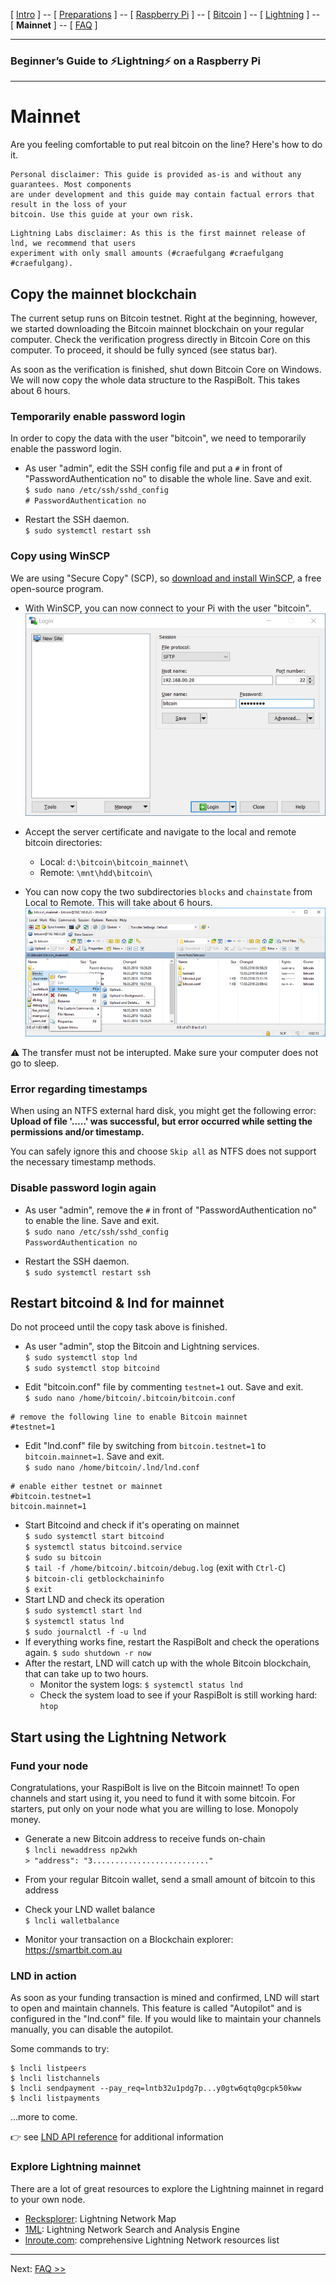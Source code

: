 [ [Intro](README.md) ] -- [ [Preparations](raspibolt_10_preparations.md) ] -- [ [Raspberry Pi](raspibolt_20_pi.md) ] -- [ [Bitcoin](raspibolt_30_bitcoin.md) ] -- [ [Lightning](raspibolt_40_lnd.md) ] -- [ **Mainnet** ] -- [ [FAQ](raspibolt_faq.md) ]

-------
### Beginner’s Guide to ️⚡Lightning️⚡ on a Raspberry Pi
--------

# Mainnet
Are you feeling comfortable to put real bitcoin on the line? Here's how to do it. 
```
Personal disclaimer: This guide is provided as-is and without any guarantees. Most components
are under development and this guide may contain factual errors that result in the loss of your
bitcoin. Use this guide at your own risk.
```
```
Lightning Labs disclaimer: As this is the first mainnet release of lnd, we recommend that users
experiment with only small amounts (#craefulgang #craefulgang #craefulgang).
```

## Copy the mainnet blockchain
The current setup runs on Bitcoin testnet. Right at the beginning, however, we started downloading the Bitcoin mainnet blockchain on your regular computer. Check the verification progress directly in Bitcoin Core on this computer. To proceed, it  should be fully synced (see status bar). 

As soon as the verification is finished, shut down Bitcoin Core on Windows. We will now copy the whole data structure to the RaspiBolt. This takes about 6 hours.

### Temporarily enable password login
In order to copy the data with the user "bitcoin", we need to temporarily enable the password login.

* As user "admin", edit the SSH config file and put a `#` in front of "PasswordAuthentication no" to disable the whole line. Save and exit.  
  `$ sudo nano /etc/ssh/sshd_config`  
  `# PasswordAuthentication no` 

* Restart the SSH daemon.  
  `$ sudo systemctl restart ssh`
  
### Copy using WinSCP
We are using "Secure Copy" (SCP), so [download and install WinSCP](https://winscp.net), a free open-source program. 

* With WinSCP, you can now connect to your Pi with the user "bitcoin".  
![WinSCP connection settings](images/50_WinSCP_connection.png)

* Accept the server certificate and navigate to the local and remote bitcoin directories:  
  * Local: `d:\bitcoin\bitcoin_mainnet\`
  * Remote: `\mnt\hdd\bitcoin\`   

* You can now copy the two subdirectories `blocks` and `chainstate` from Local to Remote. This will take about 6 hours.  
![WinSCP copy](images/50_WinSCP_copy.png)

:warning: The transfer must not be interupted. Make sure your computer does not go to sleep. 

### Error regarding timestamps
When using an NTFS external hard disk, you might get the following error:  
**Upload of file '.....' was successful, but error occurred while setting the permissions and/or timestamp.**

You can safely ignore this and choose `Skip all` as NTFS does not support the necessary timestamp methods.

### Disable password login again
* As user "admin", remove the `#` in front of "PasswordAuthentication no" to enable the line. Save and exit.  
  `$ sudo nano /etc/ssh/sshd_config`  
  `PasswordAuthentication no` 

* Restart the SSH daemon.  
  `$ sudo systemctl restart ssh`

## Restart bitcoind & lnd for mainnet
Do not proceed until the copy task above is finished.

* As user "admin", stop the Bitcoin and Lightning services.  
  `$ sudo systemctl stop lnd`   
  `$ sudo systemctl stop bitcoind` 
  
* Edit "bitcoin.conf" file by commenting  `testnet=1` out. Save and exit.  
  `$ sudo nano /home/bitcoin/.bitcoin/bitcoin.conf`
```
# remove the following line to enable Bitcoin mainnet
#testnet=1
```

* Edit "lnd.conf" file by switching from `bitcoin.testnet=1` to `bitcoin.mainnet=1`. Save and exit.  
  `$ sudo nano /home/bitcoin/.lnd/lnd.conf`
```
# enable either testnet or mainnet
#bitcoin.testnet=1
bitcoin.mainnet=1
```
* Start Bitcoind and check if it's operating on mainnet  
  `$ sudo systemctl start bitcoind`  
  `$ systemctl status bitcoind.service`  
  `$ sudo su bitcoin`  
  `$ tail -f /home/bitcoin/.bitcoin/debug.log`  (exit with `Ctrl-C`)  
  `$ bitcoin-cli getblockchaininfo`  
  `$ exit`  
* Start LND and check its operation  
  `$ sudo systemctl start lnd`   
  `$ systemctl status lnd`  
  `$ sudo journalctl -f -u lnd`  
* If everything works fine, restart the RaspiBolt and check the operations again.
  `$ sudo shutdown -r now`  
* After the restart, LND will catch up with the whole Bitcoin blockchain, that can take up to two hours.
  * Monitor the system logs: `$ systemctl status lnd` 
  * Check the system load to see if your RaspiBolt is still working hard: `htop` 



## Start using the Lightning Network

### Fund your node
Congratulations, your RaspiBolt is live on the Bitcoin mainnet! To open channels and start using it, you need to fund it with some bitcoin. For starters, put only on your node what you are willing to lose. Monopoly money.

* Generate a new Bitcoin address to receive funds on-chain  
  `$ lncli newaddress np2wkh`   
  `> "address": "3.........................."`

* From your regular Bitcoin wallet, send a small amount of bitcoin to this address

* Check your LND wallet balance  
  `$ lncli walletbalance`

* Monitor your transaction on a Blockchain explorer:
  https://smartbit.com.au

### LND in action
As soon as your funding transaction is mined and confirmed, LND will start to open and maintain channels. This feature is called "Autopilot" and is configured in the "lnd.conf" file. If you would like to maintain your channels manually, you can disable the autopilot.

Some commands to try:

```
$ lncli listpeers
$ lncli listchannels
$ lncli sendpayment --pay_req=lntb32u1pdg7p...y0gtw6qtq0gcpk50kww
$ lncli listpayments
```

...more to come.

👉 see [LND API reference](http://api.lightning.community/) for additional information

### Explore Lightning mainnet
There are a lot of great resources to explore the Lightning mainnet in regard to your own node.

* [Recksplorer](https://rompert.com/recksplorer/): Lightning Network Map
* [1ML](https://1ml.com): Lightning Network Search and Analysis Engine
* [lnroute.com](http://lnroute.com): comprehensive Lightning Network resources list



---
Next: [FAQ >>](raspibolt_faq.md)
